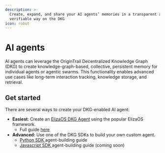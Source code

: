 ```yaml
---
description: >-
  Create, expand, and share your AI agents’ memories in a transparent and
  verifiable way on the DKG
icon: robot
---
```


# AI agents

AI agents can leverage the OriginTrail Decentralized Knowledge Graph (DKG) to create knowledge-graph-based, collective, persistent memory for individual agents or agentic swarms. This functionality enables advanced use cases like long-term interaction tracking, knowledge storage, and retrieval.

## Get started

There are several ways to create your DKG-enabled AI agent:

* **Easiest**: Create an [ElizaOS DKG Agent](../../ai-agents/elizaos-dkg-agent.md) using the popular ElizaOS framework.&#x20;
  * Full guide [here](../../ai-agents/elizaos-dkg-agent.md)
* **Advanced:** Use one of the DKG SDKs to build your own custom agent.
  * [Python SDK ](custom-dkg-python-agent.md)agent-building guide&#x20;
  * [Javascript SDK ](custom-dkg-javascript-agent.md)agent-building guide (coming soon)

